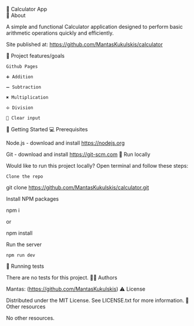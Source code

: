 🧮 Calculator App
<br>
🌟 About

A simple and functional Calculator application designed to perform basic arithmetic operations quickly and efficiently.

Site published at: https://github.com/MantasKukulskis/calculator

🎯 Project features/goals

    Github Pages

    ➕ Addition

    ➖ Subtraction

    ✖️ Multiplication

    ➗ Division

    🧹 Clear input

🧰 Getting Started
💻 Prerequisites

Node.js - download and install
https://nodejs.org

Git - download and install
https://git-scm.com
🏃 Run locally

Would like to run this project locally? Open terminal and follow these steps:

    Clone the repo

git clone https://github.com/MantasKukulskis/calculator.git

Install NPM packages

npm i

or

npm install

Run the server

    npm run dev

🧪 Running tests

There are no tests for this project.
👨‍💻 Authors

Mantas: (https://github.com/MantasKukulskis)
⚠️ License

Distributed under the MIT License. See LICENSE.txt for more information.
🔗 Other resources

No other resources.
